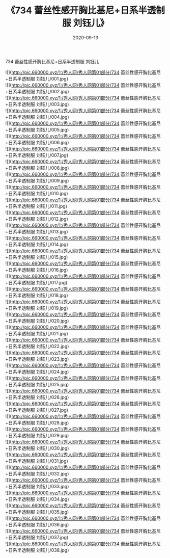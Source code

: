 ﻿---
layout: post
title:  《734 蕾丝性感开胸比基尼+日系半透制服 刘钰儿》
date:   2020-09-13
img: http://pic.660000.xyz/1:/秀人网/秀人网第01部分/734 蕾丝性感开胸比基尼+日系半透制服 刘钰儿/000.jpg
categories: [美女, 清纯, 唯美]
---

734 蕾丝性感开胸比基尼+日系半透制服 刘钰儿

  ![](http://pic.660000.xyz/1:/秀人网/秀人网第01部分/734 蕾丝性感开胸比基尼+日系半透制服 刘钰儿/001.jpg) <br> ![](http://pic.660000.xyz/1:/秀人网/秀人网第01部分/734 蕾丝性感开胸比基尼+日系半透制服 刘钰儿/002.jpg) <br> ![](http://pic.660000.xyz/1:/秀人网/秀人网第01部分/734 蕾丝性感开胸比基尼+日系半透制服 刘钰儿/003.jpg) <br> ![](http://pic.660000.xyz/1:/秀人网/秀人网第01部分/734 蕾丝性感开胸比基尼+日系半透制服 刘钰儿/004.jpg) <br> ![](http://pic.660000.xyz/1:/秀人网/秀人网第01部分/734 蕾丝性感开胸比基尼+日系半透制服 刘钰儿/005.jpg) <br> ![](http://pic.660000.xyz/1:/秀人网/秀人网第01部分/734 蕾丝性感开胸比基尼+日系半透制服 刘钰儿/006.jpg) <br> ![](http://pic.660000.xyz/1:/秀人网/秀人网第01部分/734 蕾丝性感开胸比基尼+日系半透制服 刘钰儿/007.jpg) <br> ![](http://pic.660000.xyz/1:/秀人网/秀人网第01部分/734 蕾丝性感开胸比基尼+日系半透制服 刘钰儿/008.jpg) <br> ![](http://pic.660000.xyz/1:/秀人网/秀人网第01部分/734 蕾丝性感开胸比基尼+日系半透制服 刘钰儿/009.jpg) <br> ![](http://pic.660000.xyz/1:/秀人网/秀人网第01部分/734 蕾丝性感开胸比基尼+日系半透制服 刘钰儿/010.jpg) <br> ![](http://pic.660000.xyz/1:/秀人网/秀人网第01部分/734 蕾丝性感开胸比基尼+日系半透制服 刘钰儿/011.jpg) <br> ![](http://pic.660000.xyz/1:/秀人网/秀人网第01部分/734 蕾丝性感开胸比基尼+日系半透制服 刘钰儿/012.jpg) <br> ![](http://pic.660000.xyz/1:/秀人网/秀人网第01部分/734 蕾丝性感开胸比基尼+日系半透制服 刘钰儿/013.jpg) <br> ![](http://pic.660000.xyz/1:/秀人网/秀人网第01部分/734 蕾丝性感开胸比基尼+日系半透制服 刘钰儿/014.jpg) <br> ![](http://pic.660000.xyz/1:/秀人网/秀人网第01部分/734 蕾丝性感开胸比基尼+日系半透制服 刘钰儿/015.jpg) <br> ![](http://pic.660000.xyz/1:/秀人网/秀人网第01部分/734 蕾丝性感开胸比基尼+日系半透制服 刘钰儿/016.jpg) <br> ![](http://pic.660000.xyz/1:/秀人网/秀人网第01部分/734 蕾丝性感开胸比基尼+日系半透制服 刘钰儿/017.jpg) <br> ![](http://pic.660000.xyz/1:/秀人网/秀人网第01部分/734 蕾丝性感开胸比基尼+日系半透制服 刘钰儿/018.jpg) <br> ![](http://pic.660000.xyz/1:/秀人网/秀人网第01部分/734 蕾丝性感开胸比基尼+日系半透制服 刘钰儿/019.jpg) <br> ![](http://pic.660000.xyz/1:/秀人网/秀人网第01部分/734 蕾丝性感开胸比基尼+日系半透制服 刘钰儿/020.jpg) <br> ![](http://pic.660000.xyz/1:/秀人网/秀人网第01部分/734 蕾丝性感开胸比基尼+日系半透制服 刘钰儿/021.jpg) <br> ![](http://pic.660000.xyz/1:/秀人网/秀人网第01部分/734 蕾丝性感开胸比基尼+日系半透制服 刘钰儿/022.jpg) <br> ![](http://pic.660000.xyz/1:/秀人网/秀人网第01部分/734 蕾丝性感开胸比基尼+日系半透制服 刘钰儿/023.jpg) <br> ![](http://pic.660000.xyz/1:/秀人网/秀人网第01部分/734 蕾丝性感开胸比基尼+日系半透制服 刘钰儿/024.jpg) <br> ![](http://pic.660000.xyz/1:/秀人网/秀人网第01部分/734 蕾丝性感开胸比基尼+日系半透制服 刘钰儿/025.jpg) <br> ![](http://pic.660000.xyz/1:/秀人网/秀人网第01部分/734 蕾丝性感开胸比基尼+日系半透制服 刘钰儿/026.jpg) <br> ![](http://pic.660000.xyz/1:/秀人网/秀人网第01部分/734 蕾丝性感开胸比基尼+日系半透制服 刘钰儿/027.jpg) <br> ![](http://pic.660000.xyz/1:/秀人网/秀人网第01部分/734 蕾丝性感开胸比基尼+日系半透制服 刘钰儿/028.jpg) <br> ![](http://pic.660000.xyz/1:/秀人网/秀人网第01部分/734 蕾丝性感开胸比基尼+日系半透制服 刘钰儿/029.jpg) <br> ![](http://pic.660000.xyz/1:/秀人网/秀人网第01部分/734 蕾丝性感开胸比基尼+日系半透制服 刘钰儿/030.jpg) <br> ![](http://pic.660000.xyz/1:/秀人网/秀人网第01部分/734 蕾丝性感开胸比基尼+日系半透制服 刘钰儿/031.jpg) <br> ![](http://pic.660000.xyz/1:/秀人网/秀人网第01部分/734 蕾丝性感开胸比基尼+日系半透制服 刘钰儿/032.jpg) <br> ![](http://pic.660000.xyz/1:/秀人网/秀人网第01部分/734 蕾丝性感开胸比基尼+日系半透制服 刘钰儿/033.jpg) <br> ![](http://pic.660000.xyz/1:/秀人网/秀人网第01部分/734 蕾丝性感开胸比基尼+日系半透制服 刘钰儿/034.jpg) <br> ![](http://pic.660000.xyz/1:/秀人网/秀人网第01部分/734 蕾丝性感开胸比基尼+日系半透制服 刘钰儿/035.jpg) <br> ![](http://pic.660000.xyz/1:/秀人网/秀人网第01部分/734 蕾丝性感开胸比基尼+日系半透制服 刘钰儿/036.jpg) <br> ![](http://pic.660000.xyz/1:/秀人网/秀人网第01部分/734 蕾丝性感开胸比基尼+日系半透制服 刘钰儿/037.jpg) <br> ![](http://pic.660000.xyz/1:/秀人网/秀人网第01部分/734 蕾丝性感开胸比基尼+日系半透制服 刘钰儿/038.jpg) <br>